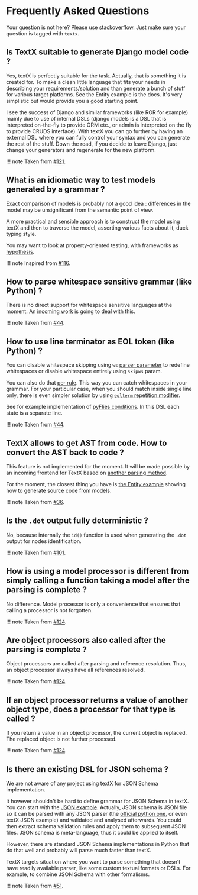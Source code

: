 # Frequently Asked Questions

Your question is not here? Please use
[stackoverflow](https://stackoverflow.com/questions/tagged/textx). Just make
sure your question is tagged with `textx`.


## Is TextX suitable to generate Django model code ?
Yes, textX is perfectly suitable for the task. Actually, that is something it is created for. To make a clean little language that fits your needs in describing your requirements/solution and than generate a bunch of stuff for various target platforms. See the Entity example is the docs. It's very simplistic but would provide you a good starting point.

I see the success of Django and similar frameworks (like ROR for example) mainly due to use of internal DSLs (django models is a DSL that is interpreted on-the-fly to provide ORM etc., or admin is interpreted on the fly to provide CRUDS interface). With textX you can go further by having an external DSL where you can fully control your syntax and you can generate the rest of the stuff. Down the road, if you decide to leave Django, just change your generators and regenerate for the new platform.

!!! note
    Taken from [#121](https://github.com/textX/textX/issues/121).


## What is an idiomatic way to test models generated by a grammar ?
Exact comparison of models is probably not a good idea : differences in the model may be unsignificant from the semantic point of view.

A more practical and sensible approach is to construct the model using textX and then to traverse the model, asserting various facts about it, duck typing style.

You may want to look at property-oriented testing, with frameworks as [hypothesis](https://hypothesis.works).

!!! note
    Inspired from [#116](https://github.com/textX/textX/issues/116).


## How to parse whitespace sensitive grammar (like Python) ?
There is no direct support for whitespace sensitive languages at the moment. An [incoming work](https://github.com/textX/textX/issues/15) is going to deal with this.

!!! note
    Taken from [#44](https://github.com/textX/textX/issues/44).


## How to use line terminator as EOL token (like Python) ?
You can disable whitespace skipping using `ws` [parser parameter](http://textx.github.io/textX/parser_config/#whitespace-handling) to redefine whitespaces or disable whitespace entirely using `skipws` param.

You can also do that [per rule](http://textx.github.io/textX/grammar/#rule-modifiers). This way you can catch whitespaces in your grammar. For your particular case, when you should match inside single line only, there is even simpler solution by using [`eolterm` repetition modifier](http://textx.github.io/textX/grammar/#repetition-modifiers).

See for example implementation of [pyFlies conditions](https://github.com/igordejanovic/pyFlies/blob/master/examples/Simon/Simon.pf). In this DSL each state is a separate line.

!!! note
    Taken from [#44](https://github.com/textX/textX/issues/44).


## TextX allows to get AST from code. How to convert the AST back to code ?
This feature is not implemented for the moment. It will be made possible by an incoming frontend for TextX
based on [another parsing method](http://www.igordejanovic.net/2017/08/09/parglare-python-parser.html).

For the moment, the closest thing you have is [the Entity example](https://github.com/textX/textX/tree/master/examples/Entity)
showing how to generate source code from models.

!!! note
    Taken from [#36](https://github.com/textX/textX/issues/36).


## Is the `.dot` output fully deterministic ?
No, because internally the `id()` function is used when generating the `.dot`
output for nodes identification.

!!! note
    Taken from [#101](https://github.com/textX/textX/issues/101).


## How is using a model processor is different from simply calling a function taking a model after the parsing is complete ?
No difference. Model processor is only a convenience that ensures that calling a processor is not forgotten.

!!! note
    Taken from [#124](https://github.com/textX/textX/issues/124).


## Are object processors also called after the parsing is complete ?
Object processors are called after parsing and reference resolution. Thus, an object processor always have all references resolved.

!!! note
    Taken from [#124](https://github.com/textX/textX/issues/124).


## If an object processor returns a value of another object type, does a processor for that type is called ?
If you return a value in an object processor, the current object is replaced. The replaced object is not further processed.

!!! note
    Taken from [#124](https://github.com/textX/textX/issues/124).


## Is there an existing DSL for JSON schema ?
We are not aware of any project using textX for JSON Schema implementation.

It however shouldn't be hard to define grammar for JSON Schema in textX. You can start with the [JSON example](https://github.com/textX/textX/tree/master/examples/json).
Actually, JSON schema is JSON file so it can be parsed with any JSON parser (the [official python one](https://docs.python.org/3/library/json.html), or even textX JSON example)
and validated and analysed afterwards. You could then extract schema validation rules and apply them to subsequent JSON files.
JSON schema is meta-language, thus it could be applied to itself.

However, there are standard JSON Schema implementations in Python that do that well and probably will parse much faster than textX.

TextX targets situation where you want to parse something that doesn't have readily available parser, like some custom textual formats or DSLs.
For example, to combine JSON Schema with other formalisms.

!!! note
    Taken from [#51](https://github.com/textX/textX/issues/51).
